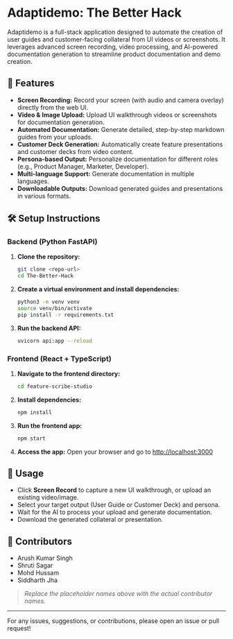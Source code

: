 # Adaptidemo: The Better Hack

Adaptidemo is a full-stack application designed to automate the creation of user guides and customer-facing collateral from UI videos or screenshots. It leverages advanced screen recording, video processing, and AI-powered documentation generation to streamline product documentation and demo creation.

## 🚀 Features

- **Screen Recording:** Record your screen (with audio and camera overlay) directly from the web UI. 
- **Video & Image Upload:** Upload UI walkthrough videos or screenshots for documentation generation.
- **Automated Documentation:** Generate detailed, step-by-step markdown guides from your uploads.
- **Customer Deck Generation:** Automatically create feature presentations and customer decks from video content.
- **Persona-based Output:** Personalize documentation for different roles (e.g., Product Manager, Marketer, Developer).
- **Multi-language Support:** Generate documentation in multiple languages.
- **Downloadable Outputs:** Download generated guides and presentations in various formats.

## 🛠️ Setup Instructions

### Backend (Python FastAPI)

1. **Clone the repository:**
   ```bash
   git clone <repo-url>
   cd The-Better-Hack
   ```
2. **Create a virtual environment and install dependencies:**
   ```bash
   python3 -m venv venv
   source venv/bin/activate
   pip install -r requirements.txt
   ```
3. **Run the backend API:**
   ```bash
   uvicorn api:app --reload
   ```

### Frontend (React + TypeScript)

1. **Navigate to the frontend directory:**
   ```bash
   cd feature-scribe-studio
   ```
2. **Install dependencies:**
   ```bash
   npm install
   ```
3. **Run the frontend app:**
   ```bash
   npm start
   ```

4. **Access the app:**
   Open your browser and go to [http://localhost:3000](http://localhost:3000)

## 📝 Usage
- Click **Screen Record** to capture a new UI walkthrough, or upload an existing video/image.
- Select your target output (User Guide or Customer Deck) and persona.
- Wait for the AI to process your upload and generate documentation.
- Download the generated collateral or presentation.

## 👥 Contributors
- Arush Kumar Singh
- Shruti Sagar
- Mohd Hussam
- Siddharth Jha

> _Replace the placeholder names above with the actual contributor names._

---

For any issues, suggestions, or contributions, please open an issue or pull request!